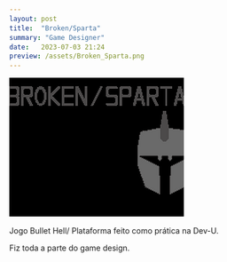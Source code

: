```yaml
---
layout: post
title:  "Broken/Sparta"
summary: "Game Designer"
date:   2023-07-03 21:24
preview: /assets/Broken_Sparta.png
---
```


![Picture 1](/assets/Broken_Sparta.png)

Jogo Bullet Hell/ Plataforma feito como prática na Dev-U. 

Fiz toda a parte do game design.
